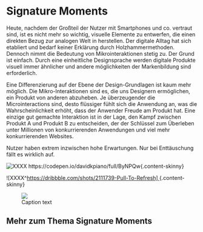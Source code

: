 # Signature Moments


Heute, nachdem der Großteil der Nutzer mit Smartphones und co. vertraut sind, ist es nicht mehr so wichtig, visuelle Elemente zu entwerfen, die einen direkten Bezug zur analogen Welt in herstellen. Der digitale Alltag hat sich etabliert und bedarf keiner Erklärung durch Holzhammermethoden. Dennoch nimmt die Bedeutung von Mikrointeraktionen stetig zu. Der Grund ist einfach.
Durch eine einheitliche Designsprache werden digitale Produkte visuell immer ähnlicher und andere möglichkeiten der Markenbildung sind erforderlich.

Eine Differenzierung auf der Ebene der Design-Grundlagen ist kaum mehr möglich. Die Mikro-Interaktionen sind es, die uns Designern ermöglichen, ein Produkt von anderen abzuheben. 
Je überzeugender die Microinteractions sind, desto flüssiger fühlt sich die Anwendung an, was die Wahrscheinlichkeit erhöht, dass der Anwender Freude am Produkt hat. Eine einzige gut gemachte Interaktion ist in der Lage, den Kampf zwischen Produkt A und Produkt B zu entscheiden, der der Schlüssel zum Überleben unter Millionen von konkurrierenden Anwendungen und viel mehr konkurrierenden Websites.


Nutzer haben extrem inzwischen hohe Erwartungen. Nur bei Enttäuschung fällt es wirklich auf.


![XXXX https://codepen.io/davidkpiano/full/ByNPQw ](/images/signature-moments/weather-app.gif ""){.content-skinny} 

![XXXX^[https://dribbble.com/shots/2111739-Pull-To-Refresh] ](/images/signature-moments/pull-to-refresh-planet.gif ""){.content-skinny} 

<!-- <figure>
    <img v-lazy="images/signature-moments/pull-to-refresh-planet.gif" class="content-skinny">
    <figcaption>XXXX</figcaption>
</figure> -->

<figure class="content-skinny">
  <img src="/images/signature-moments/1password-open.gif">
  <figcaption>
    Caption text
  </figcaption>
</figure>


## Mehr zum Thema Signature Moments
